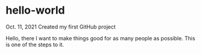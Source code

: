 # hello-world
Oct. 11, 2021 Created my first GitHub project

Hello, there
I want to make things good for as many people as possible. This is one of the steps to it.
